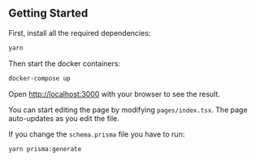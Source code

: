 ## Getting Started

First, install all the required dependencies:

```bash
yarn
```

Then start the docker containers:

```bash
docker-compose up
```

Open [http://localhost:3000](http://localhost:3000) with your browser to see the result.

You can start editing the page by modifying `pages/index.tsx`. The page auto-updates as you edit the file.

If you change the `schema.prisma` file you have to run:

```bash
yarn prisma:generate
```

